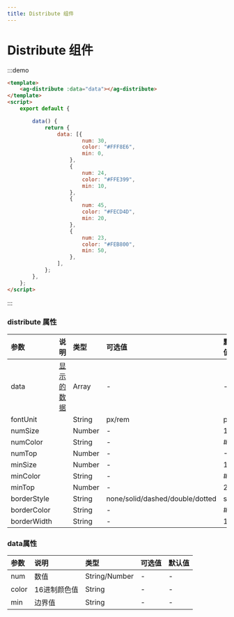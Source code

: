 ```yaml
---
title: Distribute 组件
---
```


# Distribute 组件

:::demo

```html
<template>
    <ag-distribute :data="data"></ag-distribute>
</template>
<script>
    export default {

        data() {
            return {
                data: [{
                        num: 30,
                        color: "#FFF8E6",
                        min: 0,
                    },
                    {
                        num: 24,
                        color: "#FFE399",
                        min: 10,
                    },
                    {
                        num: 45,
                        color: "#FECD4D",
                        min: 20,
                    },
                    {
                        num: 23,
                        color: "#FEB800",
                        min: 50,
                    },
                ],
            };
        },
    };
</script>
```

:::
### distribute 属性

|参数|说明| 类型|可选值|默认值|
|:-|:-|:-|:-|:-|
|data| [显示的数据](#data属性)| Array | -|- |
|fontUnit | |String | px/rem|px |
|numSize | | Number| -| 16|
|numColor | |String |- | #333|
|numTop | | Number|- |-25 |
|minSize | |Number | -| 14|
|minColor | |String | -|#333 |
|minTop | |Number |- | 22 |
|borderStyle | | String| none/solid/dashed/double/dotted| solid|
|borderColor | |String |- | #33|
|borderWidth | |String | -| 1|
### data属性
|参数|说明| 类型|可选值|默认值|
|:-|:-|:-|:-|:-|
|num|数值| String/Number | -|- |
|color|16进制颜色值| String | -|- |
|min|边界值| String | -|- |